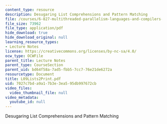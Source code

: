 ```yaml
---
content_type: resource
description: Desugaring List Comprehensions and Pattern Matching
file: /courses/6-827-multithreaded-parallelism-languages-and-compilers-fall-2002/7027c7bda9a17b3e3ea595db997672cb_L09Lists2Print.pdf
file_size: 73962
file_type: application/pdf
hide_download: true
hide_download_original: null
learning_resource_types:
- Lecture Notes
license: https://creativecommons.org/licenses/by-nc-sa/4.0/
ocw_type: OCWFile
parent_title: Lecture Notes
parent_type: CourseSection
parent_uid: bd64f58a-7ad5-fbb5-7cc7-76e21de6272a
resourcetype: Document
title: L09Lists2Print.pdf
uid: 7027c7bd-a9a1-7b3e-3ea5-95db997672cb
video_files:
  video_thumbnail_file: null
video_metadata:
  youtube_id: null
---
```

Desugaring List Comprehensions and Pattern Matching